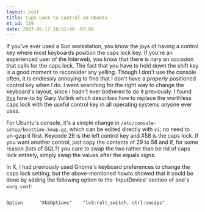 ```yaml
--- 
layout: post
title: Caps Lock to Control on Ubuntu
mt_id: 119
date: 2007-06-17 18:51:48 -07:00
---
```

If you've ever used a Sun workstation, you know the joys of having a control key where most keyboards position the caps lock key.  If you're an experienced user of the Interweb, you know that there is nary an occasion that calls for the caps lock.  The fact that you have to hold down the shift key is a good moment to reconsider any yelling.  Though I don't use the console often, it is endlessly annoying to find that I don't have a <em>properly</em> positioned control key when I do.  I went searching for the right way to change the keyboard's layout, since I hadn't ever bothered to do it previously.  I found [this](http://www.vollink.com/gary/deb_ctrlcaps.html) how-to by Gary Vollink which describes how to replace the worthless caps lock with the useful control key in all operating systems anyone ever uses.

For Ubuntu's console, it's a simple change in `/etc/console-setup/boottime.kmap.gz`, which can be edited directly with `vi`; no need to un-gzip it first.  Keycode 29 is the left control key and #58 is the caps lock.  If you want another control, just copy the contents of 29 to 58 and if, for some reason (lots of SQL?) you care to swap the two rather than be rid of caps lock entirely, simply swap the values after the equals signs.

In X, I had previously used Gnome's keyboard preferences to change the caps lock setting, but the above-mentioned howto showed that it could be done by adding the following option to the 'InputDevice' section of one's `xorg.conf`:

<pre><code>
Option		"XkbOptions"	"lv3:ralt_switch, ctrl:nocaps"
</code></pre>
